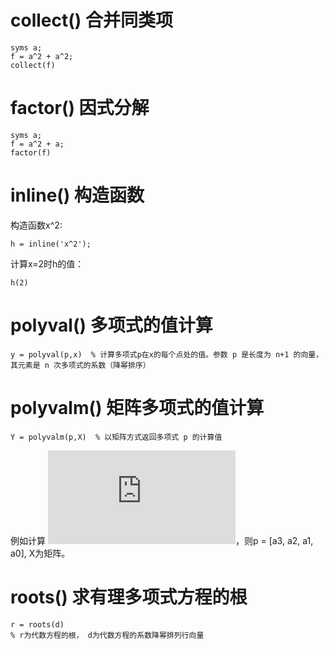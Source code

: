 # collect() 合并同类项
```
syms a;
f = a^2 + a^2;
collect(f)
```

# factor() 因式分解
```
syms a;
f = a^2 + a;
factor(f)
```

# inline() 构造函数
构造函数x^2:
```
h = inline('x^2');
```
计算x=2时h的值：
```
h(2)
```




# polyval() 多项式的值计算
```
y = polyval(p,x)  % 计算多项式p在x的每个点处的值。参数 p 是长度为 n+1 的向量，其元素是 n 次多项式的系数（降幂排序）
```

# polyvalm() 矩阵多项式的值计算
```
Y = polyvalm(p,X)  % 以矩阵方式返回多项式 p 的计算值
```
例如计算
![](https://latex.codecogs.com/gif.latex?p%28X%29%20%3D%20a_3X%5E3&plus;%20a_2X%5E2%20&plus;%20a_1X%20&plus;%20a_0)，则p = [a3, a2, a1, a0], X为矩阵。

# roots() 求有理多项式方程的根
```
r = roots(d)
% r为代数方程的根， d为代数方程的系数降幂排列行向量
```